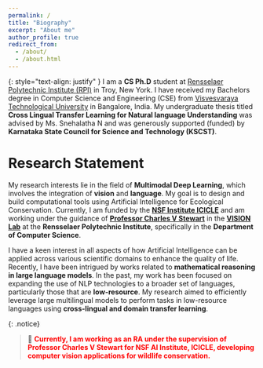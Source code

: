 ```yaml
---
permalink: /
title: "Biography"
excerpt: "About me"
author_profile: true
redirect_from: 
  - /about/
  - /about.html
---
```

{: style="text-align: justify" }
I am a **CS Ph.D** student at [Rensselaer Polytechnic Institute (RPI)](https://rpi.edu/) in Troy, New York. I have received my Bachelors degree in Computer Science and Engineering (CSE) from [Visvesvaraya Technological University](https://vtu.ac.in/) in Bangalore, India. My undergraduate thesis titled **Cross Lingual Transfer Learning for Natural language Understanding** was advised by Ms. Snehalatha N and was generously supported (funded) by **Karnataka State Council for Science and Technology (KSCST)**.<br> 


Research Statement
======

My research interests lie in the field of **Multimodal Deep Learning**, which involves the integration of **vision** and **language**. My goal is to design and build computational tools using Artificial Intelligence for Ecological Conservation. Currently, I am funded by the **[NSF Institute ICICLE](https://icicle.osu.edu/)** and am working under the guidance of **[Professor Charles V Stewart](https://scholar.google.com/citations?hl%253Den%2526user%253D7egtxu0AAAAJ%2526view_op%253Dlist_works%2526sortby%253Dpubdate)** in the **[VISION Lab](https://chuckvisionlab.github.io/)** at the **Rensselaer Polytechnic Institute**, specifically in the **Department of Computer Science**.

I have a keen interest in all aspects of how Artificial Intelligence can be applied across various scientific domains to enhance the quality of life. Recently, I have been intrigued by works related to **mathematical reasoning in large language models**. In the past, my work has been focused on expanding the use of NLP technologies to a broader set of languages, particularly those that are **low-resource**. My research aimed to efficiently leverage large multilingual models to perform tasks in low-resource languages using **cross-lingual and domain transfer learning**. 

{: .notice}
> 🔔
> <span style="color: red;">**Currently, I am working as an RA under the supervision of Professor Charles V Stewart for NSF AI Institute, ICICLE, developing computer vision applications for wildlife conservation.**</span>
